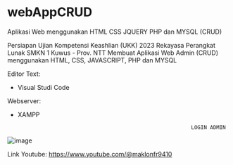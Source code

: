 # webAppCRUD
Aplikasi Web menggunakan HTML CSS JQUERY PHP dan MYSQL (CRUD)  

Persiapan Ujian Kompetensi Keashlian (UKK) 2023 Rekayasa Perangkat Lunak SMKN 1 Kuwus - Prov. NTT
Membuat Aplikasi Web Admin (CRUD) menggunakan HTML, CSS, JAVASCRIPT, PHP dan MYSQL

Editor Text:
- Visual Studi Code

Webserver:
- XAMPP



                                                             LOGIN ADMIN
![image](https://user-images.githubusercontent.com/88584119/219100352-257337e2-52f2-45c7-95b7-7cee60cfe6d1.png)


Link Youtube:
https://www.youtube.com/@maklonfr9410

